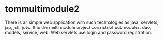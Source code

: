 # tommultimodule2
There is an simple web application with such technologies as java, servlets, jsp, jstl, jdbc.
It is the multi module project consists of submodules: dao, models, service, web.
Web servlets use login and password registration.
